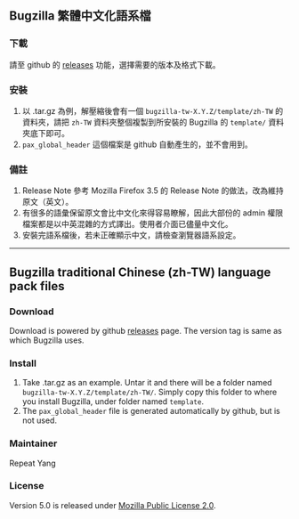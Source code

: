 ## Bugzilla 繁體中文化語系檔

### 下載
請至 github 的 [releases](https://github.com/repeat/bugzilla-tw/releases) 功能，選擇需要的版本及格式下載。

### 安裝

1. 以 .tar.gz 為例，解壓縮後會有一個 `bugzilla-tw-X.Y.Z/template/zh-TW` 的資料夾，請把 `zh-TW` 資料夾整個複製到所安裝的 Bugzilla 的 `template/` 資料夾底下即可。
2. `pax_global_header` 這個檔案是 github 自動產生的，並不會用到。

### 備註

1. Release Note 參考 Mozilla Firefox 3.5 的 Release Note 的做法，改為維持原文（英文）。
2. 有很多的語彙保留原文會比中文化來得容易瞭解，因此大部份的 admin 權限檔案都是以中英混雜的方式譯出。使用者介面已儘量中文化。
3. 安裝完語系檔後，若未正確顯示中文，請檢查瀏覽器語系設定。

---

## Bugzilla traditional Chinese (zh-TW) language pack files

### Download
Download is powered by github [releases](https://github.com/repeat/bugzilla-tw/releases) page. The version tag is same as which Bugzilla uses.

### Install

1. Take .tar.gz as an example. Untar it and there will be a folder named `bugzilla-tw-X.Y.Z/template/zh-TW/`. Simply copy this folder to where you install Bugzilla, under folder named `template`.
2. The `pax_global_header` file is generated automatically by github, but is not used.

### Maintainer
Repeat Yang

### License
Version 5.0 is released under [Mozilla Public License 2.0](https://www.mozilla.org/MPL/2.0/).
